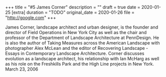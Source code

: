 +++
title = "#5 James Corner"
description = ""
draft = true
date = 2020-01-25
[extra]
duration = "TODO"
original_date = 2020-01-26
file = "http://google.com"
+++

James Corner, landscape architect and urban designer, is the founder and director of Field Operations in New York City as well as the chair and professor of the Department of Landscape Architecture at PennDesign. He is also the author of Taking Measures across the American Landscape with photographer Alex McLean and the editor of Recovering Landscape - Essays in Contemporary Landscape Architecture. Corner discusses evolution as a landscape architect, his relationship with Ian McHarg as well as his role on the Freshkills Park and the High Line projects in New York. March 23, 2006
